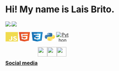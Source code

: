 <h1> Hi! My name is Lais Brito. </h1>

<div>
  <a href="https://github.com/laisbrito1">
  <img height="150em"   align="center" src="https://github-readme-stats.vercel.app/api?username=laisbrito1&show_icons=true&theme=moltack&include_all_commits=true&count_private=true"/>
  <img height="150em"  align="center" src="https://github-readme-stats.vercel.app/api/top-langs/?username=laisbrito1&layout=compact&langs_count=7&theme=moltack" />
</div>
 <br>
<div  align="center"> 
  <div style="display: flex"><br>
  <img  alt="Rafa-Js" height="30" width="40" src="https://raw.githubusercontent.com/devicons/devicon/master/icons/javascript/javascript-plain.svg">
  <img  alt="HTML" height="30" width="40" src="https://raw.githubusercontent.com/devicons/devicon/master/icons/html5/html5-original.svg">
  <img alt="CSS" height="30" width="40" src="https://raw.githubusercontent.com/devicons/devicon/master/icons/css3/css3-original.svg">
  <img  alt="Python" height="30" width="40" src="https://raw.githubusercontent.com/devicons/devicon/master/icons/python/python-original.svg">
   <img  alt="Python" height="30" width="40" src="https://logospng.org/download/figma/figma-2048.png">

 
    
</div>
<br>
  <div style= "display:flex">
  <br>
  <h3>Social media</h3> 
  <a href="https://www.instagram.com/chrrylai/" target="_blank"><img height="30"  width="30" src="https://cdn-icons-png.flaticon.com/512/87/87390.png" target="_blank"></a>
  <a href="www.linkedin.com/in/laisbrito1" target="_blank"><img height="30"  width="30" src="https://aquilasweb.com.br/wp-content/uploads/2017/07/Aquilas-WEB-Linkedin-Logo.jpg" target="_blank"></a>
    <a href="https://twitter.com/pxlrss" target="_blank"><img height="30"  width="30" src="https://cdn-icons-png.flaticon.com/512/60/60580.png" target="_blank"></a>
  </div>

 
 
</div>
 

